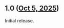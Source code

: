 ## 1.0 ([Oct 5, 2025](https://github.com/ramensoftware/windhawk-mods/blob/b8df6eec6983634e5ba6bca3d01997a481302a82/mods/xs-discord-control-registered-games.wh.cpp))

Initial release.
